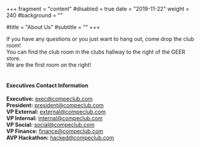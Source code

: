 +++
fragment = "content"
#disabled = true
date = "2019-11-22"
weight = 240
#background = ""

#title = "About Us"
#subtitle = ""
+++

If you have any questions or you just want to hang out, come drop the club room! \
You can find the club room in the clubs hallway to the right of the GEER store. \
We are the first room on the right!
</br>
</br>

#### Executives Contact Information

**Executive:** exec@compeclub.com \
**President:** president@compeclub.com \
**VP External:** external@compeclub.com \
**VP Internal:** internal@compeclub.com \
**VP Social:** social@compeclub.com \
**VP Finance:** finance@compeclub.com \
**AVP Hackathon:** hacked@compeclub.com